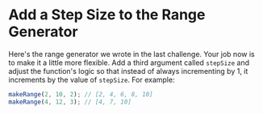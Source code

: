 # Add a Step Size to the Range Generator

Here's the range generator we wrote in the last challenge. Your job now is to
make it a little more flexible. Add a third argument called `stepSize` and
adjust the function's logic so that instead of always incrementing by 1, it
increments by the value of `stepSize`. For example:

```javascript
makeRange(2, 10, 2); // [2, 4, 6, 8, 10]
makeRange(4, 12, 3); // [4, 7, 10]
```
